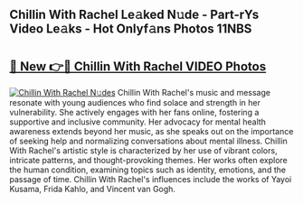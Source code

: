 ## Chillin With Rachel Le𝚊ked N𝚞de - Part-rYs Video Le𝚊ks - Hot Onlyf𝚊ns Photos 11NBS

# <h2><a href="http://ab56325.deff.icu/?id=Chillin+With+Rachel">🔗 New 👉🔴 Chillin With Rachel VIDEO Photos</a></h2>

[![Chillin With Rachel N𝚞des](https://i.imgur.com/rIISA9y.gif)](http://ab56325.deff.icu/?id=Chillin+With+Rachel)
Chillin With Rachel's music and message resonate with young audiences who find solace and strength in her vulnerability. She actively engages with her fans online, fostering a supportive and inclusive community. Her advocacy for mental health awareness extends beyond her music, as she speaks out on the importance of seeking help and normalizing conversations about mental illness. Chillin With Rachel's artistic style is characterized by her use of vibrant colors, intricate patterns, and thought-provoking themes. Her works often explore the human condition, examining topics such as identity, emotions, and the passage of time. Chillin With Rachel's influences include the works of Yayoi Kusama, Frida Kahlo, and Vincent van Gogh.
